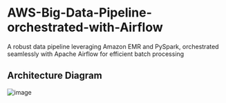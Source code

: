 # AWS-Big-Data-Pipeline-orchestrated-with-Airflow
A robust data pipeline leveraging Amazon EMR and PySpark, orchestrated seamlessly with Apache Airflow for efficient batch processing

## Architecture Diagram
![image](https://github.com/jashshah-dev/AWS-Big-Data-Pipeline-orchestrated-with-Airflow/assets/132673402/7d79d182-d653-452a-a6f2-0ecd5698ae72)


